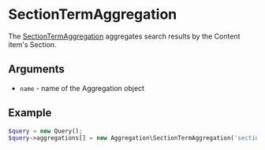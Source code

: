 # SectionTermAggregation

The [SectionTermAggregation](https://github.com/ezsystems/ezplatform-kernel/blob/master/eZ/Publish/API/Repository/Values/Content/Query/Aggregation/SectionTermAggregation.php) aggregates search results by the Content item's Section.

## Arguments

- `name` - name of the Aggregation object

## Example

``` php
$query = new Query();
$query->aggregations[] = new Aggregation\SectionTermAggregation('section');
```
